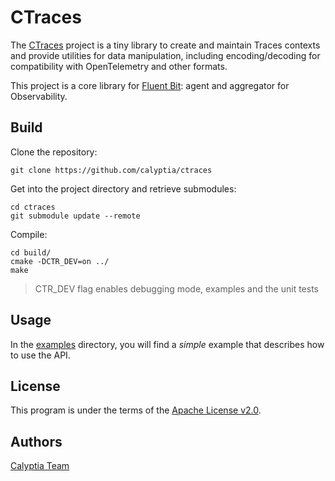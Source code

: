 # CTraces

The [CTraces](https://github.com/calyptia/ctraces) project is a tiny library to create and maintain Traces contexts and provide utilities for data manipulation, including encoding/decoding for compatibility with OpenTelemetry and other formats.

This project is a core library for [Fluent Bit](https://fluentbit.io): agent and aggregator for Observability.

## Build

Clone the repository:

```
git clone https://github.com/calyptia/ctraces
```

Get into the project directory and retrieve submodules:

```
cd ctraces
git submodule update --remote
```

Compile:

```
cd build/
cmake -DCTR_DEV=on ../
make
```

> CTR_DEV flag enables debugging mode, examples and the unit tests



## Usage

In the [examples](examples/) directory, you will find a _simple_ example that describes how to use the API.

## License

This program is under the terms of the [Apache License v2.0](http://www.apache.org/licenses/LICENSE-2.0).

## Authors

[Calyptia Team](https://www.calyptia.com)
